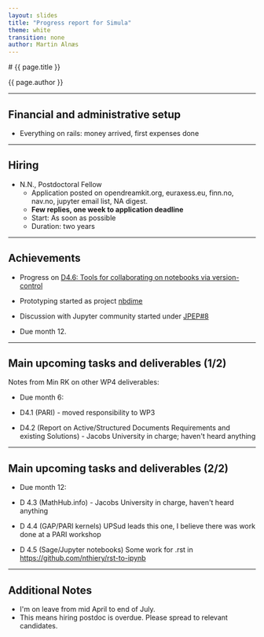 ```yaml
---
layout: slides
title: "Progress report for Simula"
theme: white
transition: none
author: Martin Alnæs
---
```


<section data-markdown data-separator="^---\n" data-separator-vertical="^--\n">
# {{ page.title }}

{{ page.author }}

---

## Financial and administrative setup

- Everything on rails: money arrived, first expenses done

---
## Hiring

-   N.N., Postdoctoral Fellow
    - Application posted on opendreamkit.org, euraxess.eu, finn.no, nav.no, jupyter email list, NA digest.
    - **Few replies, one week to application deadline**
    - Start: As soon as possible
    - Duration: two years

---
## Achievements
-   Progress on [D4.6: Tools for collaborating on notebooks via version-control](https://github.com/OpenDreamKit/OpenDreamKit/issues/95)

  - Prototyping started as project [nbdime](https://github.com/martinal/nbdime)
  - Discussion with Jupyter community started under [JPEP#8](https://github.com/jupyter/enhancement-proposals/pull/8)
  - Due month 12.

---
## Main upcoming tasks and deliverables (1/2)

Notes from Min RK on other WP4 deliverables:

-    Due month 6:

  - D4.1 (PARI) - moved responsibility to WP3
  - D4.2 (Report on Active/Structured Documents Requirements and existing Solutions) - Jacobs University in charge; haven't heard anything

---
## Main upcoming tasks and deliverables (2/2)

-   Due month 12:

  - D 4.3 (MathHub.info) - Jacobs University in charge, haven't heard anything
  - D 4.4 (GAP/PARI kernels) UPSud leads this one, I believe there was work done at a PARI workshop
  - D 4.5 (Sage/Jupyter notebooks) Some work for .rst in https://github.com/nthiery/rst-to-ipynb 

---
## Additional Notes

- I'm on leave from mid April to end of July.
- This means hiring postdoc is overdue. Please spread to relevant candidates.

</section>
